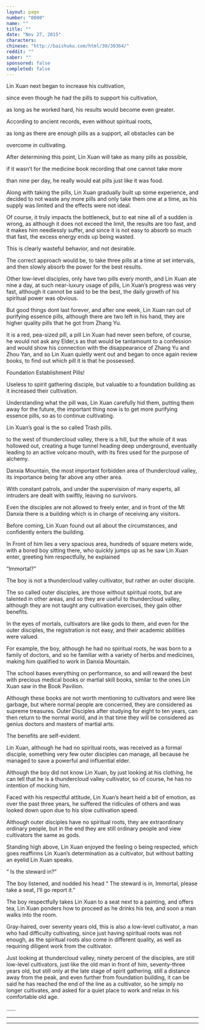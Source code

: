 ```yaml
---
layout: page
number: "0000"
name: ""
title: ""
date: "Nov 27, 2015"
characters:
chinese: "http://baishuku.com/html/30/30364/"
reddit: ""
saber: ""
sponsored: false
completed: false
---
```


Lin Xuan next began to increase his cultivation,

since even though he had the pills to support his cultivation,

as long as he worked hard, his results would become even greater.

According to ancient records, even without spiritual roots,

as long as there are enough pills as a support, all obstacles can be

overcome in cultivating.

After determining this point, Lin Xuan will take as many pills as possible,

if it wasn’t for the medicine book recording that one cannot take more

than nine per day, he really would eat pills just like it was food.

Along with taking the pills, Lin Xuan gradually built up some experience, and decided to not waste any more pills and only take them one at a time, as his supply was limited and the effects were not ideal.

Of course, it truly impacts the bottleneck, but to eat nine all of a sudden is wrong, as although it does not exceed the limit, the results are too fast, and it makes him needlessly suffer, and since it is not easy to absorb so much that fast, the excess energy ends up being wasted.

This is clearly wasteful behavior, and not desirable.

The correct approach would be, to take three pills at a time at set intervals, and then slowly absorb the power for the best results.

Other low-level disciples, only have two pills every month, and Lin Xuan ate nine a day, at such near-luxury usage of pills, Lin Xuan’s progress was very fast, although it cannot be said to be the best, the daily growth of his spiritual power was obvious.

But good things dont last forever, and after one week, Lin Xuan ran out of purifying essence pills, although there are two left in his hand, they are higher quality pills that he got from Zhang Yu.

It is a red, pea-sized pill, a pill Lin Xuan had never seen before, of course, he would not ask any Elder,s as that would be tantamount to a confession and would show his connection with the disappearance of Zhang Yu and Zhou Yan, and so Lin Xuan quietly went out and began to once again review books, to find out which pill it is that he possessed.

Foundation Establishment Pills!

Useless to spirit gathering disciple, but valuable to a foundation building as it increased their cultivation.

Understanding what the pill was, Lin Xuan carefully hid them, putting them away for the future, the important thing now is to get more purifying essence pills, so as to continue cultivating.

Lin Xuan’s goal is the so called Trash pills.

to the west of thundercloud valley, there is a hill, but the whole of it was hollowed out, creating a huge tunnel heading deep underground, eventually leading to an active volcano mouth, with its fires used for the purpose of alchemy.

Danxia Mountain, the most important forbidden area of thundercloud valley, its importance being far above any other area.

With constant patrols, and under the supervision of many experts, all intruders are dealt with swiftly, leaving no survivors.

Even the disciples are not allowed to freely enter, and in front of the Mt Danxia there is a building which is in charge of receiving any visitors.

Before coming, Lin Xuan found out all about the circumstances, and confidently enters the building.

In Front of him lies a very spacious area, hundreds of square meters wide, with a bored boy sitting there, who quickly jumps up as he saw Lin Xuan enter, greeting him respectfully, he explained

“Immortal?”

The boy is not a thundercloud valley cultivator, but rather an outer disciple.

The so called outer disciples, are those without spiritual roots, but are talented in other areas, and so they are useful to thundercloud valley, although they are not taught any cultivation exercises, they gain other benefits.

In the eyes of mortals, cultivators are like gods to them, and even for the outer disciples, the registration is not easy, and their academic abilities were valued.

For example, the boy, although he had no spiritual roots, he was born to a family of doctors, and so he familiar with a variety of herbs and medicines, making him qualified to work in Danxia Mountain.

The school bases everything on performance, so and will reward the best with precious medical books or martial skill books, similar to the ones Lin Xuan saw in the Book Pavilion.

Although these books are not worth mentioning to cultivators and were like garbage, but where normal people are concerned, they are considered as supreme treasures. Outer Disciples after studying for eight to ten years, can then return to the normal world, and in that time they will be considered as genius doctors and masters of martial arts.

The benefits are self-evident.

Lin Xuan, although he had no spiritual roots, was received as a formal disciple, something very few outer disciples can manage, all because he managed to save a powerful and influential elder.

Although the boy did not know Lin Xuan, by just looking at his clothing, he can tell that he is a thundercloud valley cultivator, so of course, he has no intention of mocking him.

Faced with his respectful attitude, Lin Xuan’s heart held a bit of emotion, as over the past three years, he suffered the ridicules of others and was looked down upon due to his slow cultivation speed.

Although outer disciples have no spiritual roots, they are extraordinary ordinary people, but in the end they are still ordinary people and view cultivators the same as gods.

Standing high above, Lin Xuan enjoyed the feeling o being respected, which goes reaffirms Lin Xuan’s determination as a cultivator, but without batting an eyelid Lin Xuan speaks.

“ Is the steward in?”

The boy listened, and nodded his head “ The steward is in, Immortal, please take a seat, I’ll go report it.”

The boy respectfully takes Lin Xuan to a seat next to a painting, and offers tea, Lin Xuan ponders how to proceed as he drinks his tea, and soon a man walks into the room.

Gray-haired, over seventy years old, this is also a low-level cultivator, a man who had difficulty cultivating, since just having spiritual roots was not enough, as the spiritual roots also come in different quality, as well as requiring diligent work from the cultivator.

Just looking at thundercloud valley, ninety percent of the disciples, are still low-level cultivators, just like the old man in front of him, seventy-three years old, but still only at the late stage of spirit gathering, still a distance away from the peak, and even further from foundation building, it can be said he has reached the end of the line as a cultivator, so he simply no longer cultivates, and asked for a quiet place to work and relax in his comfortable old age.



……

- - -
- - -

[^1]:
